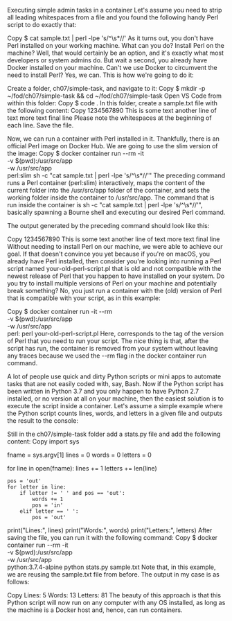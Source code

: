 Executing simple admin tasks in a container
Let's assume you need to strip all leading whitespaces from a file and you found the following handy Perl script to do exactly that:

Copy
$ cat sample.txt | perl -lpe 's/^\s*//'
As it turns out, you don't have Perl installed on your working machine. What can you do? Install Perl on the machine? Well, that would certainly be an option, and it's exactly what most developers or system admins do. But wait a second, you already have Docker installed on your machine. Can't we use Docker to circumvent the need to install Perl? Yes, we can. This is how we're going to do it:

Create a folder, ch07/simple-task, and navigate to it:
Copy
$ mkdir -p ~/fod/ch07/simple-task && cd ~/fod/ch07/simple-task
Open VS Code from within this folder:
Copy
$ code .
In this folder, create a sample.txt file with the following content:
Copy
1234567890
  This is some text
   another line of text
 more text
     final line
Please note the whitespaces at the beginning of each line. Save the file.

Now, we can run a container with Perl installed in it. Thankfully, there is an official Perl image on Docker Hub. We are going to use the slim version of the image:
Copy
$ docker container run --rm -it \
    -v $(pwd):/usr/src/app \
    -w /usr/src/app \
    perl:slim sh -c "cat sample.txt | perl -lpe 's/^\s*//'"
The preceding command runs a Perl container (perl:slim) interactively, maps the content of the current folder into the /usr/src/app folder of the container, and sets the working folder inside the container to /usr/src/app. The command that is run inside the container is sh -c "cat sample.txt | perl -lpe 's/^\s*//'", basically spawning a Bourne shell and executing our desired Perl command.

The output generated by the preceding command should look like this:

Copy
1234567890
This is some text
another line of text
more text
final line
Without needing to install Perl on our machine, we were able to achieve our goal.
If that doesn't convince you yet because if you're on macOS, you already have Perl installed, then consider you're looking into running a Perl script named your-old-perl-script.pl that is old and not compatible with the newest release of Perl that you happen to have installed on your system. Do you try to install multiple versions of Perl on your machine and potentially break something? No, you just run a container with the (old) version of Perl that is compatible with your script, as in this example:

Copy
$ docker container run -it --rm \
    -v $(pwd):/usr/src/app \
    -w /usr/src/app \
    perl:<old-version> perl your-old-perl-script.pl
Here, <old-version> corresponds to the tag of the version of Perl that you need to run your script. The nice thing is that, after the script has run, the container is removed from your system without leaving any traces because we used the --rm flag in the docker container run command.

A lot of people use quick and dirty Python scripts or mini apps to automate tasks that are not easily coded with, say, Bash. Now if the Python script has been written in Python 3.7 and you only happen to have Python 2.7 installed, or no version at all on your machine, then the easiest solution is to execute the script inside a container. Let's assume a simple example where the Python script counts lines, words, and letters in a given file and outputs the result to the console:

Still in the ch07/simple-task folder add a stats.py file and add the following content:
Copy
import sys
 
fname = sys.argv[1]
lines = 0
words = 0
letters = 0
 
for line in open(fname):
    lines += 1
    letters += len(line)
 
    pos = 'out'
    for letter in line:
        if letter != ' ' and pos == 'out':
            words += 1
            pos = 'in'
        elif letter == ' ':
            pos = 'out'
 
print("Lines:", lines)
print("Words:", words)
print("Letters:", letters)
After saving the file, you can run it with the following command:
Copy
$ docker container run --rm -it \
    -v $(pwd):/usr/src/app \
    -w /usr/src/app \
    python:3.7.4-alpine python stats.py sample.txt
Note that, in this example, we are reusing the sample.txt file from before. The output in my case is as follows:

Copy
Lines: 5
Words: 13
Letters: 81
The beauty of this approach is that this Python script will now run on any computer with any OS installed, as long as the machine is a Docker host and, hence, can run containers.